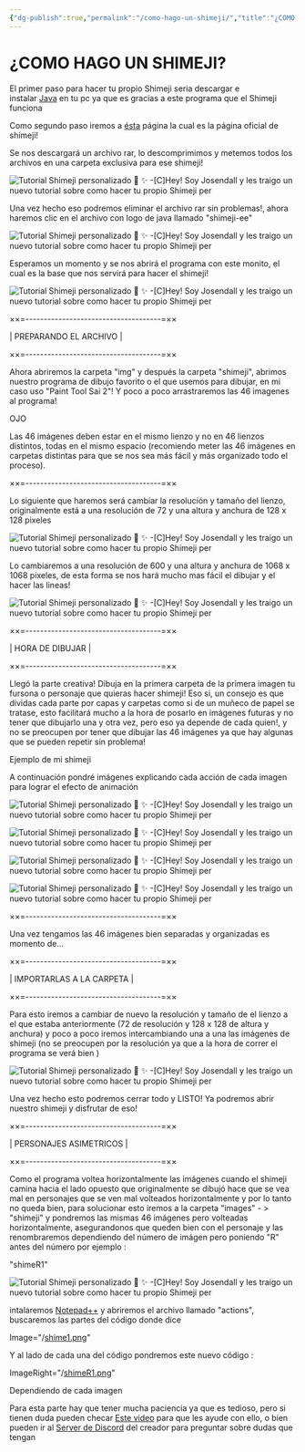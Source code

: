 ```yaml
---
{"dg-publish":true,"permalink":"/como-hago-un-shimeji/","title":"¿COMO HAGO UN SHIMEJI?"}
---
```



# ¿COMO HAGO UN SHIMEJI?

El primer paso para hacer tu propio Shimeji seria descargar e instalar [Java](https://www.java.com/es/download/) en tu pc ya que es gracias a este programa que el Shimeji funciona

Como segundo paso iremos a [ésta](http://kilkakon.com/shimeji/) página la cual es la página oficial de shimeji!

Se nos descargará un archivo rar, lo descomprimimos y metemos todos los archivos en una carpeta exclusiva para ese shimeji!

![Tutorial Shimeji personalizado  :sparkling_heart:  :sparkles: -[C]Hey! Soy Josendall y les traigo un nuevo tutorial sobre como hacer tu propio Shimeji per](https://pm1.narvii.com/7807/9490f697eeb4e02e523cdf36f9be81104eb9ac87r1-539-672v2_hq.jpg)

Una vez hecho eso podremos eliminar el archivo rar sin problemas!, ahora haremos clic en el archivo con logo de java llamado "shimeji-ee"

![Tutorial Shimeji personalizado  :sparkling_heart:  :sparkles: -[C]Hey! Soy Josendall y les traigo un nuevo tutorial sobre como hacer tu propio Shimeji per](https://pm1.narvii.com/7807/7e73132ca7417c513dbb32fcef19e01e9c8dc146r1-460-255v2_hq.jpg)

Esperamos un momento y se nos abrirá el programa con este monito, el cual es la base que nos servirá para hacer el shimeji!

![Tutorial Shimeji personalizado  :sparkling_heart:  :sparkles: -[C]Hey! Soy Josendall y les traigo un nuevo tutorial sobre como hacer tu propio Shimeji per](https://pm1.narvii.com/7807/2c126be42728a7223a4a144d5503ea7ac0c817e4r1-453-366v2_hq.jpg)

××=-------------------------------------=××

| PREPARANDO EL ARCHIVO |

××=-------------------------------------=××

Ahora abriremos la carpeta "img" y después la carpeta "shimeji", abrimos nuestro programa de dibujo favorito o el que usemos para dibujar, en mi caso uso "Paint Tool Sai 2"! Y poco a poco arrastraremos las 46 imagenes al programa!

OJO

Las 46 imágenes deben estar en el mismo lienzo y no en 46 lienzos distintos, todas en el mismo espacio (recomiendo meter las 46 imágenes en carpetas distintas para que se nos sea más fácil y más organizado todo el proceso).

××=-------------------------------------=××

Lo siguiente que haremos será cambiar la resolución y tamaño del lienzo, originalmente está a una resolución de 72 y una altura y anchura de 128 x 128 pixeles

![Tutorial Shimeji personalizado  :sparkling_heart:  :sparkles: -[C]Hey! Soy Josendall y les traigo un nuevo tutorial sobre como hacer tu propio Shimeji per](https://pm1.narvii.com/7807/40345d4f93b8528aa5b4ea02783abc5c62c1aee3r1-594-326v2_hq.jpg)

Lo cambiaremos a una resolución de 600 y una altura y anchura de 1068 x 1068 pixeles, de esta forma se nos hará mucho mas fácil el dibujar y el hacer las lineas!

![Tutorial Shimeji personalizado  :sparkling_heart:  :sparkles: -[C]Hey! Soy Josendall y les traigo un nuevo tutorial sobre como hacer tu propio Shimeji per](https://pm1.narvii.com/7807/1d7f4dcf42fd228e8439353eebed63678e00d09cr1-720-424v2_hq.jpg)

××=-------------------------------------=××

| HORA DE DIBUJAR |

××=-------------------------------------=××

Llegó la parte creativa! Dibuja en la primera carpeta de la primera imagen tu fursona o personaje que quieras hacer shimeji! Eso si, un consejo es que dividas cada parte por capas y carpetas como si de un muñeco de papel se tratase, esto facilitará mucho a la hora de posarlo en imágenes futuras y no tener que dibujarlo una y otra vez, pero eso ya depende de cada quien!, y no se preocupen por tener que dibujar las 46 imágenes ya que hay algunas que se pueden repetir sin problema!

Ejemplo de mi shimeji

A continuación pondré imágenes explicando cada acción de cada imagen para lograr el efecto de animación

![Tutorial Shimeji personalizado  :sparkling_heart:  :sparkles: -[C]Hey! Soy Josendall y les traigo un nuevo tutorial sobre como hacer tu propio Shimeji per](https://pm1.narvii.com/7807/8e2a54e244b8b926ef706e97a4c04aae88f956b9r1-2048-2048v2_hq.jpg)

![Tutorial Shimeji personalizado  :sparkling_heart:  :sparkles: -[C]Hey! Soy Josendall y les traigo un nuevo tutorial sobre como hacer tu propio Shimeji per](https://pm1.narvii.com/7807/5c7e4bddad552b2b260772e9fc58b727aa68a78fr1-2048-2048v2_hq.jpg)

![Tutorial Shimeji personalizado  :sparkling_heart:  :sparkles: -[C]Hey! Soy Josendall y les traigo un nuevo tutorial sobre como hacer tu propio Shimeji per](https://pm1.narvii.com/7807/c4b362697077b8268e3b04d28048034673a23109r1-2048-2048v2_hq.jpg)

![Tutorial Shimeji personalizado  :sparkling_heart:  :sparkles: -[C]Hey! Soy Josendall y les traigo un nuevo tutorial sobre como hacer tu propio Shimeji per](https://pm1.narvii.com/7807/48c3391fc184c87a95de24d66afae71574611d77r1-2048-2048v2_hq.jpg)

××=-------------------------------------=××

Una vez tengamos las 46 imágenes bien separadas y organizadas es momento de...

××=-------------------------------------=××

| IMPORTARLAS A LA CARPETA |

××=-------------------------------------=××

Para esto iremos a cambiar de nuevo la resolución y tamaño de el lienzo a el que estaba anteriormente (72 de resolución y 128 x 128 de altura y anchura) y poco a poco iremos intercambiando una a una las imágenes de shimeji (no se preocupen por la resolución ya que a la hora de correr el programa se verá bien )

![Tutorial Shimeji personalizado  :sparkling_heart:  :sparkles: -[C]Hey! Soy Josendall y les traigo un nuevo tutorial sobre como hacer tu propio Shimeji per](https://pm1.narvii.com/7807/100f124f4169c6c2cb911d8bccc481bd742783d1r1-720-466v2_hq.jpg)

Una vez hecho esto podremos cerrar todo y LISTO! Ya podremos abrir nuestro shimeji y disfrutar de eso!

××=-------------------------------------=××

| PERSONAJES ASIMETRICOS |

××=-------------------------------------=××

Como el programa voltea horizontalmente las imágenes cuando el shimeji camina hacia el lado opuesto que originalmente se dibujó hace que se vea mal en personajes que se ven mal volteados horizontalmente y por lo tanto no queda bien, para solucionar esto iremos a la carpeta "images" - > "shimeji" y pondremos las mismas 46 imágenes pero volteadas horizontalmente, asegurandonos que queden bien con el personaje y las renombraremos dependiendo del número de imágen pero poniendo "R" antes del número por ejemplo :

"shimeR1"

![Tutorial Shimeji personalizado  :sparkling_heart:  :sparkles: -[C]Hey! Soy Josendall y les traigo un nuevo tutorial sobre como hacer tu propio Shimeji per](https://pm1.narvii.com/7807/7073cc86a90610e8810fe1455176c75518eb499dr1-1560-720v2_hq.jpg)

intalaremos [Notepad++](https://notepad-plus-plus.org/downloads/) y abriremos el archivo llamado "actions", buscaremos las partes del código donde dice

Image="/[shime1.png](http://shime1.png/)"

Y al lado de cada una del código pondremos este nuevo código :

ImageRight="/[shimeR1.png](http://shimer1.png/)"

Dependiendo de cada imagen

Para esta parte hay que tener mucha paciencia ya que es tedioso, pero si tienen duda pueden checar [Este video](https://m.youtube.com/watch?v=RmkzZ3Shf24) para que les ayude con ello, o bien pueden ir al [Server de Discord](https://discord.gg/WwG3GbMVgu) del creador para preguntar sobre dudas que tengan
